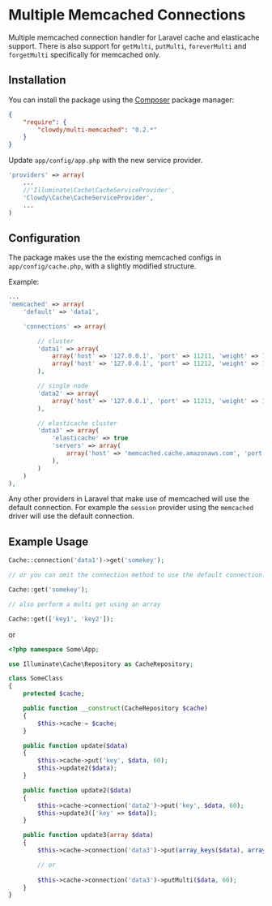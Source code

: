 Multiple Memcached Connections
===============

Multiple memcached connection handler for Laravel cache and elasticache support. There is also support for `getMulti`, `putMulti`, `foreverMulti` and `forgetMulti` specifically for memcached only.

## Installation

You can install the package using the [Composer](https://getcomposer.org/) package manager:

```json
{
    "require": {
        "clowdy/multi-memcached": "0.2.*"
    }
}
```

Update `app/config/app.php` with the new service provider.

```php
'providers' => array(
    ...
    //'Illuminate\Cache\CacheServiceProvider',
    'Clowdy\Cache\CacheServiceProvider',
    ...
)
```

## Configuration

The package makes use the the existing memcached configs in `app/config/cache.php`, with a slightly modified structure.

Example:
```php
...
'memcached' => array(
    'default' => 'data1',

    'connections' => array(

        // cluster
        'data1' => array(
            array('host' => '127.0.0.1', 'port' => 11211, 'weight' => 100),
            array('host' => '127.0.0.1', 'port' => 11212, 'weight' => 100)
        ),

        // single node
        'data2' => array(
            array('host' => '127.0.0.1', 'port' => 11213, 'weight' => 100),
        ),

        // elasticache cluster
        'data3' => array(
            'elasticache' => true
            'servers' => array(
                array('host' => 'memcached.cache.amazonaws.com', 'port' => 11211, 'weight' => 100),
            ),
        )
    )
),
```

Any other providers in Laravel that make use of memcached will use the default connection. For example the `session` provider using the `memcached` driver will use the default connection.

## Example Usage

```php
Cache::connection('data1')->get('somekey');

// or you can omit the connection method to use the default connection.

Cache::get('somekey');

// also perform a multi get using an array

Cache::get(['key1', 'key2']);
```

or

```php
<?php namespace Some\App;

use Illuminate\Cache\Repository as CacheRepository;

class SomeClass
{
    protected $cache;

    public function __construct(CacheRepository $cache)
    {
        $this->cache = $cache;
    }

    public function update($data)
    {
        $this->cache->put('key', $data, 60);
        $this->update2($data);
    }

    public function update2($data)
    {
        $this->cache->connection('data2')->put('key', $data, 60);
        $this->update3(['key' => $data]);
    }

    public function update3(array $data)
    {
        $this->cache->connection('data3')->put(array_keys($data), array_values($data), 60);

        // or
        
        $this->cache->connection('data3')->putMulti($data, 60);
    }
}
```
